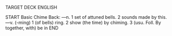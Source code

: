TARGET DECK
ENGLISH

START
Basic
Chime
Back: —n. 1 set of attuned bells. 2 sounds made by this. —v. (-ming) 1 (of bells) ring. 2 show (the time) by chiming. 3 (usu. Foll. By together, with) be in 
END
